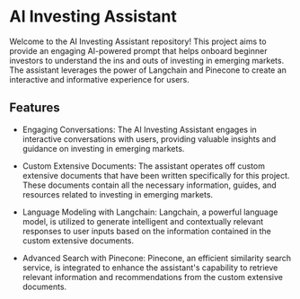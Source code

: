# AI Investing Assistant
Welcome to the AI Investing Assistant repository! This project aims to provide an engaging AI-powered prompt that helps onboard beginner investors to understand the ins and outs of investing in emerging markets. The assistant leverages the power of Langchain and Pinecone to create an interactive and informative experience for users.

## Features
- Engaging Conversations: The AI Investing Assistant engages in interactive conversations with users, providing valuable insights and guidance on investing in emerging markets.

- Custom Extensive Documents: The assistant operates off custom extensive documents that have been written specifically for this project. These documents contain all the necessary information, guides, and resources related to investing in emerging markets.

- Language Modeling with Langchain: Langchain, a powerful language model, is utilized to generate intelligent and contextually relevant responses to user inputs based on the information contained in the custom extensive documents.

- Advanced Search with Pinecone: Pinecone, an efficient similarity search service, is integrated to enhance the assistant's capability to retrieve relevant information and recommendations from the custom extensive documents.
